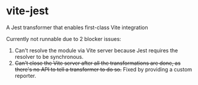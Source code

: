 # vite-jest

A Jest transformer that enables first-class Vite integration

Currently not runnable due to 2 blocker issues:

1. Can't resolve the module via Vite server because Jest requires the resolver to be synchronous.
2. ~~Can't close the Vite server after all the transformations are done, as there's no API to tell a transformer to do so.~~ Fixed by providing a custom reporter.
